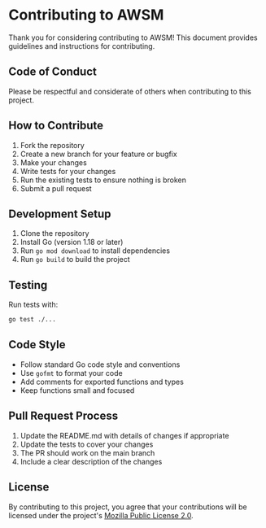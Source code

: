 # Contributing to AWSM

Thank you for considering contributing to AWSM! This document provides guidelines and instructions for contributing.

## Code of Conduct

Please be respectful and considerate of others when contributing to this project.

## How to Contribute

1. Fork the repository
2. Create a new branch for your feature or bugfix
3. Make your changes
4. Write tests for your changes
5. Run the existing tests to ensure nothing is broken
6. Submit a pull request

## Development Setup

1. Clone the repository
2. Install Go (version 1.18 or later)
3. Run `go mod download` to install dependencies
4. Run `go build` to build the project

## Testing

Run tests with:

```bash
go test ./...
```

## Code Style

- Follow standard Go code style and conventions
- Use `gofmt` to format your code
- Add comments for exported functions and types
- Keep functions small and focused

## Pull Request Process

1. Update the README.md with details of changes if appropriate
2. Update the tests to cover your changes
3. The PR should work on the main branch
4. Include a clear description of the changes

## License

By contributing to this project, you agree that your contributions will be licensed under the project's [Mozilla Public License 2.0](LICENSE).